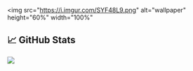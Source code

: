 <img src="https://i.imgur.com/SYF48L9.png" alt="wallpaper" height="60%" width="100%"


## &#x1f4c8; GitHub Stats
 <a href="https://github.com/FlorinCiocirlan">
 <img align="center" src="https://github-readme-stats.vercel.app/api?username=FlorinCiocirlan" />
 </a>

